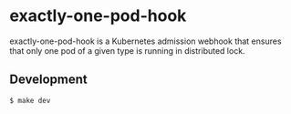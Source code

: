 # exactly-one-pod-hook

exactly-one-pod-hook is a Kubernetes admission webhook that ensures that only one pod of a given type is running in distributed lock.

## Development

```sh
$ make dev
```
